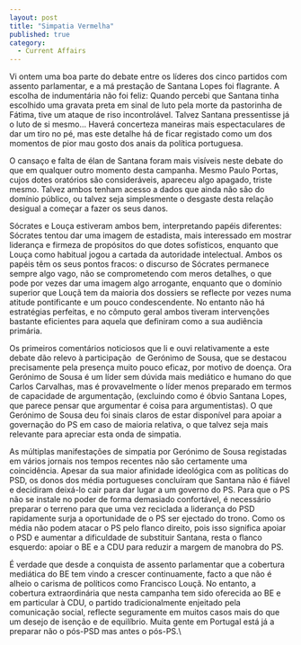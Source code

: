 ```yaml
---
layout: post
title: "Simpatia Vermelha"
published: true
category:
  - Current Affairs
---
```


Vi ontem uma boa parte do debate entre os líderes dos cinco partidos com
assento parlamentar, e a má prestação de Santana Lopes foi flagrante. A
escolha de indumentária não foi feliz: Quando percebi que Santana tinha
escolhido uma gravata preta em sinal de luto pela morte da pastorinha de
Fátima, tive um ataque de riso incontrolável. Talvez Santana
pressentisse já o luto de si mesmo... Haverá concerteza maneiras mais
espectaculares de dar um tiro no pé, mas este detalhe há de ficar
registado como um dos momentos de pior mau gosto dos anais da política
portuguesa.

O cansaço e falta de élan de Santana foram mais visíveis neste debate do
que em qualquer outro momento desta campanha. Mesmo Paulo Portas, cujos
dotes oratórios são consideráveis, apareceu algo apagado, triste mesmo.
Talvez ambos tenham acesso a dados que ainda não são do domínio público,
ou talvez seja simplesmente o desgaste desta relação desigual a começar
a fazer os seus danos.

Sócrates e Louça estiveram ambos bem, interpretando papéis diferentes:
Sócrates tentou dar uma imagem de estadista, mais interessado em mostrar
liderança e firmeza de propósitos do que dotes sofísticos, enquanto que
Louça como habitual jogou a cartada da autoridade intelectual. Ambos os
papéis têm os seus pontos fracos: o discurso de Sócrates permanece
sempre algo vago, não se comprometendo com meros detalhes, o que pode
por vezes dar uma imagem algo arrogante, enquanto que o domínio superior
que Louçã tem da maioria dos dossiers se reflecte por vezes numa atitude
pontificante e um pouco condescendente. No entanto não há estratégias
perfeitas, e no cômputo geral ambos tiveram intervenções bastante
eficientes para aquela que definiram como a sua audiência primária.

Os primeiros comentários noticiosos que li e ouvi relativamente a este
debate dão relevo à participação  de Gerónimo de Sousa, que se destacou
precisamente pela presença muito pouco eficaz, por motivo de doença. Ora
Gerónimo de Sousa é um líder sem dúvida mais mediático e humano do que
Carlos Carvalhas, mas é provavelmente o líder menos preparado em termos
de capacidade de argumentação, (excluindo como é óbvio Santana Lopes,
que parece pensar que argumentar é coisa para argumentistas). O que
Gerónimo de Sousa deu foi sinais claros de estar disponível para apoiar
a governação do PS em caso de maioria relativa, o que talvez seja mais
relevante para apreciar esta onda de simpatia.

As múltiplas manifestações de simpatia por Gerónimo de Sousa registadas
em vários jornais nos tempos recentes não são certamente uma
coincidência. Apesar da sua maior afinidade ideológica com as políticas
do PSD, os donos dos média portugueses concluíram que Santana não é
fiável e decidiram deixá-lo cair para dar lugar a um governo do PS. Para
que o PS não se instale no poder de forma demasiado confortável, é
necessário preparar o terreno para que uma vez reciclada a liderança do
PSD rapidamente surja a oportunidade de o PS ser ejectado do trono. Como
os média não podem atacar o PS pelo flanco direito, pois isso significa
apoiar o PSD e aumentar a dificuldade de substituir Santana, resta o
flanco esquerdo: apoiar o BE e a CDU para reduzir a margem de manobra do
PS.

É verdade que desde a conquista de assento parlamentar que a cobertura
mediática do BE tem vindo a crescer continuamente, facto a que não é
alheio o carisma de políticos como Francisco Louçã. No entanto, a
cobertura extraordinária que nesta campanha tem sido oferecida ao BE e
em particular à CDU, o partido tradicionalmente enjeitado pela
comunicação social, reflecte seguramente em muitos casos mais do que um
desejo de isenção e de equilíbrio. Muita gente em Portugal está já a
preparar não o pós-PSD mas antes o pós-PS.\
